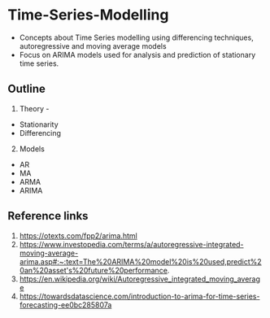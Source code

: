 # Time-Series-Modelling
- Concepts about Time Series modelling using differencing techniques, autoregressive and moving average models
- Focus on ARIMA models used for analysis and prediction of stationary time series.

## Outline
1. Theory - 
- Stationarity
- Differencing

2. Models
- AR
- MA
- ARMA
- ARIMA

## Reference links
1. https://otexts.com/fpp2/arima.html
2. https://www.investopedia.com/terms/a/autoregressive-integrated-moving-average-arima.asp#:~:text=The%20ARIMA%20model%20is%20used,predict%20an%20asset's%20future%20performance.
3. https://en.wikipedia.org/wiki/Autoregressive_integrated_moving_average
4. https://towardsdatascience.com/introduction-to-arima-for-time-series-forecasting-ee0bc285807a
